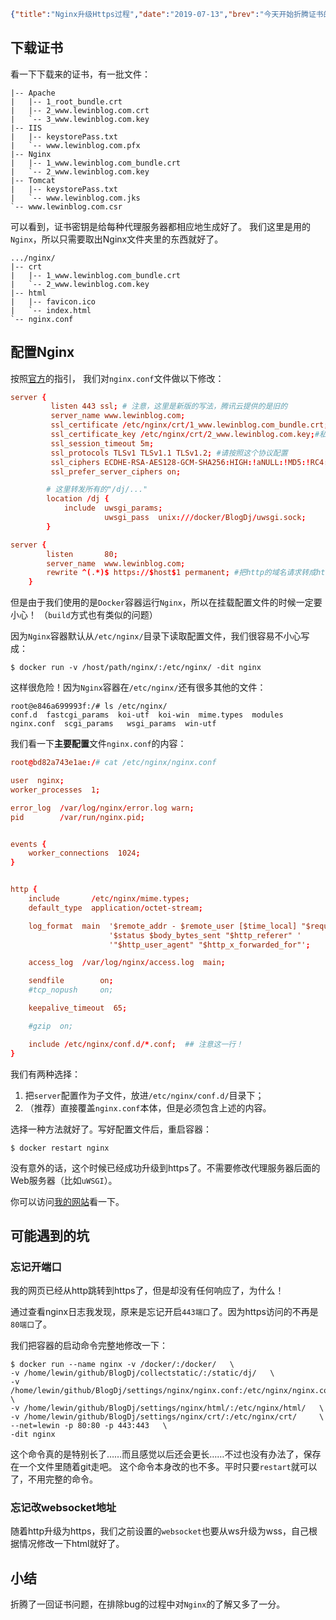 ```json lw-blog-meta
{"title":"Nginx升级Https过程","date":"2019-07-13","brev":"今天开始折腾证书的配置问题吧。不过还好，在tx云上很方便的就申请了证书下来，直接配置到服务器就可以了。","tags":["中间件"],"path":"blog/2019/190713-Nginx升级Https过程.md"}
```



## 下载证书

看一下下载来的证书，有一批文件：

```tree
|-- Apache
|   |-- 1_root_bundle.crt
|   |-- 2_www.lewinblog.com.crt
|   `-- 3_www.lewinblog.com.key
|-- IIS
|   |-- keystorePass.txt
|   `-- www.lewinblog.com.pfx
|-- Nginx
|   |-- 1_www.lewinblog.com_bundle.crt
|   `-- 2_www.lewinblog.com.key
|-- Tomcat
|   |-- keystorePass.txt
|   `-- www.lewinblog.com.jks
`-- www.lewinblog.com.csr
```

可以看到，证书密钥是给每种代理服务器都相应地生成好了。
我们这里是用的`Nginx`，所以只需要取出Nginx文件夹里的东西就好了。

```tree
.../nginx/
|-- crt
|   |-- 1_www.lewinblog.com_bundle.crt
|   `-- 2_www.lewinblog.com.key
|-- html
|   |-- favicon.ico
|   `-- index.html
`-- nginx.conf
```

## 配置Nginx

按照[官方](https://cloud.tencent.com/document/product/400/35244)的指引，
我们对`nginx.conf`文件做以下修改：

```conf
server {
         listen 443 ssl; # 注意，这里是新版的写法，腾讯云提供的是旧的
         server_name www.lewinblog.com; 
         ssl_certificate /etc/nginx/crt/1_www.lewinblog.com_bundle.crt;#证书文件位置
         ssl_certificate_key /etc/nginx/crt/2_www.lewinblog.com.key;#私钥文件位置
         ssl_session_timeout 5m;
         ssl_protocols TLSv1 TLSv1.1 TLSv1.2; #请按照这个协议配置
         ssl_ciphers ECDHE-RSA-AES128-GCM-SHA256:HIGH:!aNULL:!MD5:!RC4:!DHE;#请按照这个套件配置
         ssl_prefer_server_ciphers on;

        # 这里转发所有的"/dj/..."
        location /dj {
            include  uwsgi_params;
                     uwsgi_pass  unix:///docker/BlogDj/uwsgi.sock;
        }

server {
        listen       80;
        server_name  www.lewinblog.com;
        rewrite ^(.*)$ https://$host$1 permanent; #把http的域名请求转成https
    } 
```

但是由于我们使用的是`Docker`容器运行`Nginx`，所以在挂载配置文件的时候一定要小心！
（`build`方式也有类似的问题）

因为`Nginx`容器默认从`/etc/nginx/`目录下读取配置文件，我们很容易不小心写成：

```shell
$ docker run -v /host/path/nginx/:/etc/nginx/ -dit nginx
```

这样很危险！因为`Nginx`容器在`/etc/nginx/`还有很多其他的文件：

```shell
root@e846a699993f:/# ls /etc/nginx/
conf.d  fastcgi_params  koi-utf  koi-win  mime.types  modules  nginx.conf  scgi_params   wsgi_params  win-utf
```

我们看一下**主要配置**文件`nginx.conf`的内容：

```conf
root@bd82a743e1ae:/# cat /etc/nginx/nginx.conf

user  nginx;
worker_processes  1;

error_log  /var/log/nginx/error.log warn;
pid        /var/run/nginx.pid;


events {
    worker_connections  1024;
}


http {
    include       /etc/nginx/mime.types;
    default_type  application/octet-stream;

    log_format  main  '$remote_addr - $remote_user [$time_local] "$request" '
                      '$status $body_bytes_sent "$http_referer" '
                      '"$http_user_agent" "$http_x_forwarded_for"';

    access_log  /var/log/nginx/access.log  main;

    sendfile        on;
    #tcp_nopush     on;

    keepalive_timeout  65;

    #gzip  on;

    include /etc/nginx/conf.d/*.conf;  ## 注意这一行！
}
```

我们有两种选择：

1. 把`server`配置作为子文件，放进`/etc/nginx/conf.d/`目录下；
2. （推荐）直接覆盖`nginx.conf`本体，但是必须包含上述的内容。

选择一种方法就好了。写好配置文件后，重启容器：

```shell
$ docker restart nginx
```

没有意外的话，这个时候已经成功升级到https了。不需要修改代理服务器后面的Web服务器（比如`uWSGI`）。

你可以访问[我的网站](http://www.lewinblog.com)看一下。

## 可能遇到的坑

### 忘记开端口

我的网页已经从http跳转到https了，但是却没有任何响应了，为什么！

通过查看nginx日志我发现，原来是忘记开启`443端口`了。因为https访问的不再是`80端口`了。

我们把容器的启动命令完整地修改一下：

```shell
$ docker run --name nginx -v /docker/:/docker/   \
-v /home/lewin/github/BlogDj/collectstatic/:/static/dj/   \
-v /home/lewin/github/BlogDj/settings/nginx/nginx.conf:/etc/nginx/nginx.conf   \
-v /home/lewin/github/BlogDj/settings/nginx/html/:/etc/nginx/html/   \
-v /home/lewin/github/BlogDj/settings/nginx/crt/:/etc/nginx/crt/     \
--net=lewin -p 80:80 -p 443:443   \
-dit nginx
```

这个命令真的是特别长了……而且感觉以后还会更长……不过也没有办法了，保存在一个文件里随着git走吧。
这个命令本身改的也不多。平时只要`restart`就可以了，不用完整的命令。

### 忘记改websocket地址

随着http升级为https，我们之前设置的`websocket`也要从ws升级为wss，自己根据情况修改一下html就好了。

## 小结

折腾了一回证书问题，在排除bug的过程中对`Nginx`的了解又多了一分。